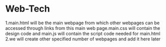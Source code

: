 # Web-Tech
1.main.html will be the main webpage from which other webpages can be accessed through links from this main web page.main.css will contain the design code and main.js will contain the script code needed for main.html 
2.we will create other specified number of webpages and add it here later
